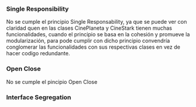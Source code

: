 ### Single Responsibility

No se cumple el principio Single Responsability, ya que se puede ver con claridad quen en las clases CinePlaneta y CineStark tienen muchas
funcionalidades, cuando el principio se basa en la cohesión y promueve la modularización, para pode cumplir con dicho principio convendría conglomerar las funcionalidades con sus respectivas clases en vez de hacer codigo redundante. 

### Open Close 

No se cumple el pincipio Open Close 


### Interface Segregation

